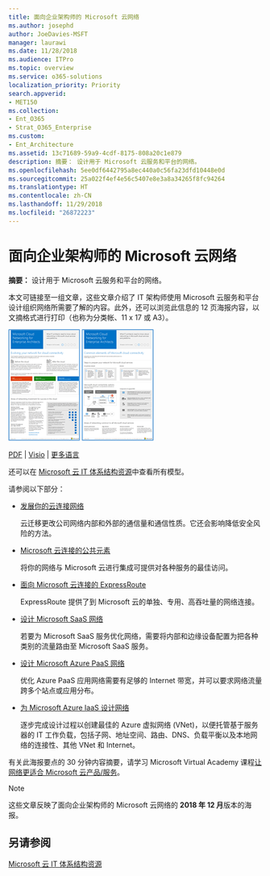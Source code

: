 ```yaml
---
title: 面向企业架构师的 Microsoft 云网络
ms.author: josephd
author: JoeDavies-MSFT
manager: laurawi
ms.date: 11/28/2018
ms.audience: ITPro
ms.topic: overview
ms.service: o365-solutions
localization_priority: Priority
search.appverid:
- MET150
ms.collection:
- Ent_O365
- Strat_O365_Enterprise
ms.custom:
- Ent_Architecture
ms.assetid: 13c71689-59a9-4cdf-8175-808a20c1e879
description: 摘要： 设计用于 Microsoft 云服务和平台的网络。
ms.openlocfilehash: 5ee0df6442795a8ec440a0c56fa23dfd10448e0d
ms.sourcegitcommit: 25a022f4ef4e56c5407e8e3a8a34265f8fc94264
ms.translationtype: HT
ms.contentlocale: zh-CN
ms.lasthandoff: 11/29/2018
ms.locfileid: "26872223"
---
```

# <a name="microsoft-cloud-networking-for-enterprise-architects"></a>面向企业架构师的 Microsoft 云网络

 **摘要：** 设计用于 Microsoft 云服务和平台的网络。
  
本文可链接至一组文章，这些文章介绍了 IT 架构师使用 Microsoft 云服务和平台设计组织网络所需要了解的内容。此外，还可以浏览此信息的 12 页海报内容，以文摘格式进行打印（也称为分类帐、11 x 17 或 A3）。
  
[![模型缩略图：Microsoft 云网络](media/95e8ab6a-b4d0-4836-acc1-b0b77ebf46e6.png)  
](https://go.microsoft.com/fwlink/p/?linkid=842073)
  
[PDF](https://go.microsoft.com/fwlink/p/?linkid=842073) | [Visio](https://go.microsoft.com/fwlink/p/?linkid=842074) | [更多语言](https://www.microsoft.com/download/details.aspx?id=54425)
  
还可以在 [Microsoft 云 IT 体系结构资源](microsoft-cloud-it-architecture-resources.md)中查看所有模型。
  
请参阅以下部分：
  
- [发展你的云连接网络](evolving-your-network-for-cloud-connectivity.md)
    
    云迁移更改公司网络内部和外部的通信量和通信性质。它还会影响降低安全风险的方法。
    
- [Microsoft 云连接的公共元素](common-elements-of-microsoft-cloud-connectivity.md)
    
    将你的网络与 Microsoft 云进行集成可提供对各种服务的最佳访问。
    
- [面向 Microsoft 云连接的 ExpressRoute](expressroute-for-microsoft-cloud-connectivity.md)
    
    ExpressRoute 提供了到 Microsoft 云的单独、专用、高吞吐量的网络连接。
    
- [设计 Microsoft SaaS 网络](designing-networking-for-microsoft-saas.md)
    
    若要为 Microsoft SaaS 服务优化网络，需要将内部和边缘设备配置为把各种类别的流量路由至 Microsoft SaaS 服务。
    
- [设计 Microsoft Azure PaaS 网络](designing-networking-for-microsoft-azure-paas.md)
    
    优化 Azure PaaS 应用网络需要有足够的 Internet 带宽，并可以要求网络流量跨多个站点或应用分布。
    
- [为 Microsoft Azure IaaS 设计网络](designing-networking-for-microsoft-azure-iaas.md)
    
    逐步完成设计过程以创建最佳的 Azure 虚拟网络 (VNet)，以便托管基于服务器的 IT 工作负载，包括子网、地址空间、路由、DNS、负载平衡以及本地网络的连接性、其他 VNet 和 Internet。
    
有关此海报要点的 30 分钟内容摘要，请学习 Microsoft Virtual Academy 课程[让网络更适合 Microsoft 云产品/服务](https://mva.microsoft.com/zh-CN/training-courses/optimize-your-network-for-microsoft-cloud-offerings-17743)。
  
> [!NOTE]
> 这些文章反映了面向企业架构师的 Microsoft 云网络的 **2018 年 12 月**版本的海报。
  
## <a name="see-also"></a>另请参阅

[Microsoft 云 IT 体系结构资源](microsoft-cloud-it-architecture-resources.md)

